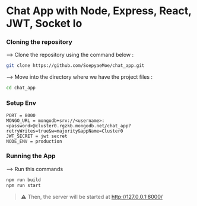 # Chat App with Node, Express, React, JWT, Socket Io

### Cloning the repository

--> Clone the repository using the command below :
```bash
git clone https://github.com/SoepyaeMoe/chat_app.git

```

--> Move into the directory where we have the project files : 
```bash
cd chat_app

```

### Setup Env

```
PORT = 8000
MONGO_URL = mongodb+srv://<username>:<password>@cluster0.rgzkb.mongodb.net/chat_app?retryWrites=true&w=majority&appName=Cluster0
JWT_SECRET = jwt secret
NODE_ENV = production
```

### Running the App
--> Run this commands
```bash
npm run build
npm run start
```
> ⚠ Then, the server will be started at http://127.0.0.1:8000/
